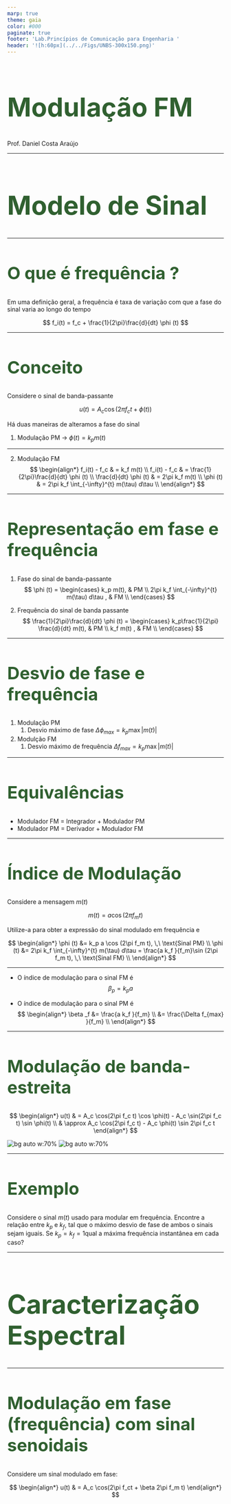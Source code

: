 ```yaml
---
marp: true
theme: gaia
color: #000
paginate: true
footer: 'Lab.Princípios de Comunicação para Engenharia '
header: '![h:60px](../../Figs/UNBS-300x150.png)'
---
```


<style>
    section {
          width: 1280px;
          font-size: 30px;
          padding: 40px;
          background-color: #ffffff;
    }
    section::after {
        content: 'Page ' attr(data-marpit-pagination) ' / ' attr(data-marpit-pagination-total);
        color: #000080
    }

    h1 {
       font-size: 60px ;
       color: #306030
    }

    h2 {
       font-size: 40px ;
       color: #306030
    }

    header {
        left: 29cm;
        height: 2cm;
    }

    header {
        top: 5px;
        color: #000080
    }

    footer {
     bottom: 10px;
    }

    </style>
<!-- _class: lead -->


# Modulação FM
Prof. Daniel Costa Araújo

---
<!-- _class: lead -->
# Modelo de Sinal

---
## O que é frequência ?

Em uma definição geral, a frequência é taxa de variação com que a fase do sinal varia ao longo do tempo

$$
f_i(t) = f_c + \frac{1}{2\pi}\frac{d}{dt} \phi (t)
$$

--- 

## Conceito 

Considere o sinal de banda-passante

$$
u(t) = A_c \cos (2\pi f_c t + \phi (t))
$$

Há duas maneiras de alteramos a fase do sinal 

1. Modulação PM  $\rightarrow$ $\phi(t) = k_p m(t)$ 
---
2. Modulação FM 
    $$
    \begin{align*}
    f_i(t) - f_c & = k_f m(t) \\
    f_i(t) - f_c & = \frac{1}{2\pi}\frac{d}{dt} \phi (t) \\
    \frac{d}{dt} \phi (t) & = 2\pi k_f m(t) \\ 
    \phi (t) & = 2\pi k_f \int_{-\infty}^{t} m(\tau) d\tau \\ 
    \end{align*}
    $$

---

## Representação em fase e frequência

1. Fase do sinal de banda-passante
   $$
   \phi (t) = \begin{cases}
    k_p m(t), & PM \\
    2\pi k_f \int_{-\infty}^{t} m(\tau) d\tau , & FM \\ 
   \end{cases}
   $$

2. Frequência do sinal de banda passante
   $$
   \frac{1}{2\pi}\frac{d}{dt} \phi (t) = \begin{cases}
    k_p\frac{1}{2\pi} \frac{d}{dt} m(t), & PM \\
    k_f  m(t)  , & FM \\ 
   \end{cases}
   $$

---

## Desvio de fase e frequência

1.  Modulação PM
    1. Desvio máximo de fase $\Delta \phi _{max} = k_p \max {|m(t)|}$
2.  Modulção FM
    1. Desvio máximo de frequência  $\Delta f _{max} = k_p \max {|m(t)|}$


---

## Equivalências

* Modulador FM = Integrador + Modulador PM
* Modulador PM = Derivador + Modulador FM

---

## Índice de Modulação

Considere a mensagem $m(t)$

$$
m(t) = a \cos (2\pi f_m t)
$$

Utilize-a para obter a expressão do sinal modulado em frequência e 

$$
\begin{align*}
\phi (t) &= k_p a \cos (2\pi f_m t), \,\ \text{Sinal PM} \\
\phi (t) &= 2\pi k_f \int_{-\infty}^{t} m(\tau)  d\tau =  \frac{a k_f }{f_m}\sin (2\pi f_m t), \,\ \text{Sinal FM} \\
\end{align*}
$$

---


* O índice de modulação para o sinal FM é 
    $$
    \beta _p = k_p a
    $$


* O índice de modulação para o sinal PM é 
    $$
    \begin{align*}
    \beta _f &=  \frac{a k_f }{f_m}  \\
            &=  \frac{\Delta f_{max} }{f_m}  \\  
    \end{align*}
    $$

---
## Modulação de banda-estreita

$$
\begin{align*}
    u(t) & = A_c \cos(2\pi f_c t) \cos \phi(t) -  A_c \sin(2\pi f_c t) \sin \phi(t)  \\
         & \approx A_c \cos(2\pi f_c t) - A_c \phi(t) \sin 2\pi f_c t
\end{align*}
$$

![bg auto w:70%](Fig/vetor_am.png)
![bg auto w:70%](Fig/vetor_fm.png)

---
## Exemplo

Considere o sinal $m(t)$ usado para modular em frequência. Encontre a relação entre $k_p$ e $k_f$, tal que o máximo desvio de fase de ambos o sinais sejam iguais. Se $k_p = k_f = 1$qual a máxima frequência instantânea em cada caso?


---
<!-- _class: lead -->
# Caracterização Espectral

---
## Modulação em fase (frequência) com sinal senoidais

Considere um sinal modulado em fase:

$$
\begin{align*}
u(t) & = A_c \cos(2\pi f_ct + \beta 2\pi f_m t)    
\end{align*}
$$